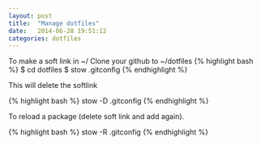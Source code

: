 ```yaml
---
layout: post
title:  "Manage dotfiles"
date:   2014-06-28 19:51:12
categories: dotfiles
---
```


To make a soft link in ~/
Clone your github to ~/dotfiles
{% highlight bash %}
$ cd dotfiles
$ stow .gitconfig
{% endhighlight %}

This will delete the softlink

{% highlight bash %}
stow -D .gitconfig 
{% endhighlight %}

To reload a package (delete soft link and add again). 

{% highlight bash %}
stow -R .gitconfig
{% endhighlight %}

